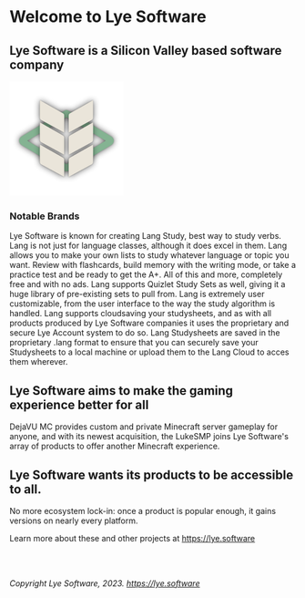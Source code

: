# Welcome to Lye Software
## Lye Software is a Silicon Valley based software company

<img src="https://github.com/nwvbug/nwvbug-logos/blob/main/lye%20logo/lyelogo.png?raw=true" height="200px" width="auto">


### Notable Brands

Lye Software is known for creating Lang Study, best way to study verbs. Lang is not just for language classes, although it does excel in them. Lang allows you to make your own lists to study whatever language or topic you want. Review with flashcards, build memory with the writing mode, or take a practice test and be ready to get the A+. All of this and more, completely free and with no ads. Lang supports Quizlet Study Sets as well, giving it a huge library of pre-existing sets to pull from. Lang is extremely user customizable, from the user interface to the way the study algorithm is handled. Lang supports cloudsaving your studysheets, and as with all products produced by Lye Software companies it uses the proprietary and secure Lye Account system to do so. Lang Studysheets are saved in the proprietary .lang format to ensure that you can securely save your Studysheets to a local machine or upload them to the Lang Cloud to acces them wherever.


## Lye Software aims to make the gaming experience better for all

DejaVU MC provides custom and private Minecraft server gameplay for anyone, and with its newest acquisition, the LukeSMP joins Lye Software's array of products to offer another Minecraft experience. 


## Lye Software wants its products to be accessible to all.

No more ecosystem lock-in: once a product is popular enough, it gains versions on nearly every platform.

Learn more about these and other projects at https://lye.software



<br>
<br>

*Copyright Lye Software, 2023. https://lye.software*
